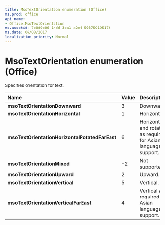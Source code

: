 ```yaml
---
title: MsoTextOrientation enumeration (Office)
ms.prod: office
api_name:
- Office.MsoTextOrientation
ms.assetid: 7e8d0e06-14dd-3ea1-a2e4-50375919517f
ms.date: 06/08/2017
localization_priority: Normal
---
```



# MsoTextOrientation enumeration (Office)

Specifies orientation for text.



|Name|Value|Description|
|:-----|:-----|:-----|
|**msoTextOrientationDownward**|3|Downward.|
|**msoTextOrientationHorizontal**|1|Horizontal.|
|**msoTextOrientationHorizontalRotatedFarEast**|6|Horizontal and rotated as required for Asian language support.|
|**msoTextOrientationMixed**|-2|Not supported.|
|**msoTextOrientationUpward**|2|Upward.|
|**msoTextOrientationVertical**|5|Vertical.|
|**msoTextOrientationVerticalFarEast**|4|Vertical as required for Asian language support.|

